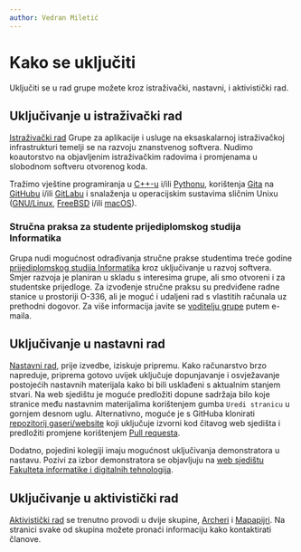 ```yaml
---
author: Vedran Miletić
---
```


# Kako se uključiti

Uključiti se u rad grupe možete kroz istraživački, nastavni, i aktivistički rad.

## Uključivanje u istraživački rad

[Istraživački rad](../istrazivanje-i-razvoj.md) Grupe za aplikacije i usluge na eksaskalarnoj istraživačkoj infrastrukturi temelji se na razvoju znanstvenog softvera. Nudimo koautorstvo na objavljenim istraživačkim radovima i promjenama u slobodnom softveru otvorenog koda.

Tražimo vještine programiranja u [C](https://www.cppreference.com/)[+](https://isocpp.org/)[+](https://isocpp.github.io/CppCoreGuidelines/CppCoreGuidelines)[-](https://hackingcpp.com/)[u](https://abseil.io/) i/ili [Pythonu](https://www.python.org/), korištenja [Gita](https://git-scm.com/) na [GitHubu](https://github.com/) i/ili [GitLabu](https://gitlab.com/) i snalaženja u operacijskim sustavima sličnim Unixu ([GNU/](https://wiki.installgentoo.com/wiki/Interjection)[Linux](https://wiki.archlinux.org/title/Kernel), [FreeBSD](https://www.freebsd.org/) i/ili [macOS](https://www.apple.com/macos/)).

### Stručna praksa za studente prijediplomskog studija Informatika

Grupa nudi mogućnost odrađivanja stručne prakse studentima treće godine [prijediplomskog studija Informatika](https://www.inf.uniri.hr/studiji/prijediplomski-studij) kroz uključivanje u razvoj softvera. Smjer razvoja je planiran u skladu s interesima grupe, ali smo otvoreni i za studentske prijedloge. Za izvođenje stručne praksu su predviđene radne stanice u prostoriji O-336, ali je moguć i udaljeni rad s vlastitih računala uz prethodni dogovor. Za više informacija javite se [voditelju grupe](index.md#osoblje) putem e-maila.

## Uključivanje u nastavni rad

[Nastavni rad](../nastava/index.md), prije izvedbe, iziskuje pripremu. Kako računarstvo brzo napreduje, priprema gotovo uvijek uključuje dopunjavanje i osvježavanje postojećih nastavnih materijala kako bi bili usklađeni s aktualnim stanjem stvari. Na web sjedištu je moguće predložiti dopune sadržaja bilo koje stranice među nastavnim materijalima korištenjem gumba `Uredi stranicu` u gornjem desnom uglu. Alternativno, moguće je s GitHuba klonirati [repozitorij gaseri/website](https://github.com/gaseri/website) koji uključuje izvorni kod čitavog web sjedišta i predložiti promjene korištenjem [Pull requesta](https://docs.github.com/en/pull-requests).

Dodatno, pojedini kolegiji imaju mogućnost uključivanja demonstratora u nastavu. Pozivi za izbor demonstratora se objavljuju na [web sjedištu Fakulteta informatike i digitalnih tehnologija](https://www.inf.uniri.hr/).

## Uključivanje u aktivistički rad

[Aktivistički rad](../aktivizam/index.md) se trenutno provodi u dvije skupine, [Archeri](../aktivizam/archeri.md) i [Mapapijri](../aktivizam/mapapijri.md). Na stranici svake od skupina možete pronaći informaciju kako kontaktirati članove.
